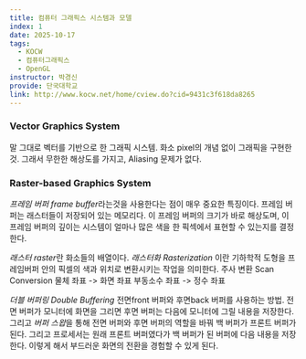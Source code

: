 ```yaml
---
title: 컴퓨터 그래픽스 시스템과 모델
index: 1
date: 2025-10-17
tags:
  - KOCW
  - 컴퓨터그래픽스
  - OpenGL
instructor: 박경신
provide: 단국대학교
link: http://www.kocw.net/home/cview.do?cid=9431c3f618da8265
---
```

### Vector Graphics System
말 그대로 벡터를 기반으로 한 그래픽 시스템.
화소 pixel의 개념 없이 그래픽을 구현한 것.
그래서 무한한 해상도를 가지고, Aliasing 문제가 없다.

### Raster-based Graphics System
*프레임 버퍼 frame buffer*라는것을 사용한다는 점이 매우 중요한 특징이다.
프레임 버퍼는 래스터들이 저장되어 있는 메모리다.
이 프레임 버퍼의 크기가 바로 해상도며, 이 프레임 버퍼의 깊이는 시스템이 얼마나 많은 색을 한 픽섹에서 표현할 수 있는지를 결정한다.

*래스터 raster*란 화소들의 배열이다.
*래스터화 Rasterization* 이란 기하학적 도형을 프레임버퍼 안의 픽셀의 색과 위치로 변환시키는 작업을 의미한다. 주사 변환 Scan Conversion
물체 좌표 -> 화면 좌표
부동소수 좌표 -> 정수 좌표

*더블 버퍼링 Double Buffering*
전면front 버퍼와 후면back 버퍼를 사용하는 방법.
전면 버퍼가 모니터에 화면을 그리면 후면 버퍼는 다음에 모니터에 그릴 내용을 저장한다.
그리고 *버퍼 스왑*을 통해 전면 버퍼와 후면 버퍼의 역할을 바꿔 백 버퍼가 프론트 버퍼가 된다.
그리고 프로세서는 원래 프론트 버퍼였다가 백 버퍼가 된 버퍼에 다음 내용을 저장한다.
이렇게 해서 부드러운 화면의 전환을 경험할 수 있게 된다.
